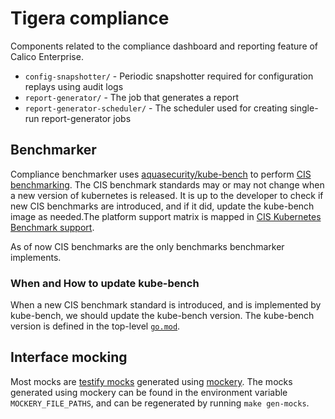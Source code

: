 # Tigera compliance

Components related to the compliance dashboard and reporting feature of Calico Enterprise.

* `config-snapshotter/` - Periodic snapshotter required for configuration replays using audit logs
* `report-generator/` - The job that generates a report
* `report-generator-scheduler/` - The scheduler used for creating single-run report-generator jobs

## Benchmarker

Compliance benchmarker uses [aquasecurity/kube-bench](https://github.com/aquasecurity/kube-bench) to perform
[CIS benchmarking](https://www.cisecurity.org/benchmark/kubernetes/). The CIS benchmark standards may or may not change
when a new version of kubernetes is released. It is up to the developer to check if new CIS benchmarks are introduced,
and if it did, update the kube-bench image as needed.The platform support matrix is mapped in
[CIS Kubernetes Benchmark support](https://github.com/aquasecurity/kube-bench/blob/main/docs/platforms.md).

As of now CIS benchmarks are the only benchmarks benchmarker implements.

### When and How to update kube-bench

When a new CIS benchmark standard is introduced, and is implemented by kube-bench, we should update the kube-bench version.
The kube-bench version is defined in the top-level [`go.mod`](https://github.com/tigera/calico-private/blob/master/go.mod).

## Interface mocking

Most mocks are [testify mocks](https://github.com/stretchr/testify/#mock-package) generated using [mockery](https://github.com/vektra/mockery).
The mocks generated using mockery can be found in the environment variable `MOCKERY_FILE_PATHS`, and can be regenerated by running
``make gen-mocks``.
